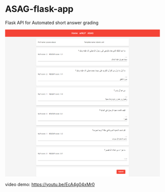 # ASAG-flask-app

Flask API for Automated short answer grading

![](snapshot.png)

video demo: https://youtu.be/EcA4g04xMr0
